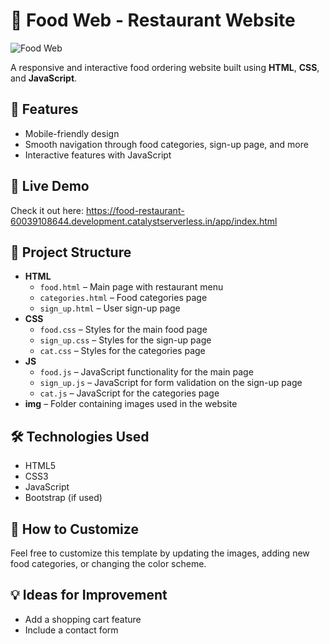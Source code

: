 # 🍔 Food Web - Restaurant Website

![Food Web](https://drive.google.com/uc?id=1XYZabcDEFghiJK)

A responsive and interactive food ordering website built using **HTML**, **CSS**, and **JavaScript**.

## 🌟 Features
- Mobile-friendly design
- Smooth navigation through food categories, sign-up page, and more
- Interactive features with JavaScript

## 🚀 Live Demo
Check it out here: https://food-restaurant-60039108644.development.catalystserverless.in/app/index.html

## 📂 Project Structure
- **HTML**
  - `food.html` – Main page with restaurant menu
  - `categories.html` – Food categories page
  - `sign_up.html` – User sign-up page
- **CSS**
  - `food.css` – Styles for the main food page
  - `sign_up.css` – Styles for the sign-up page
  - `cat.css` – Styles for the categories page
- **JS**
  - `food.js` – JavaScript functionality for the main page
  - `sign_up.js` – JavaScript for form validation on the sign-up page
  - `cat.js` – JavaScript for the categories page
- **img** – Folder containing images used in the website

## 🛠️ Technologies Used
- HTML5
- CSS3
- JavaScript
- Bootstrap (if used)

## 🎨 How to Customize
Feel free to customize this template by updating the images, adding new food categories, or changing the color scheme.

## 💡 Ideas for Improvement
- Add a shopping cart feature
- Include a contact form
